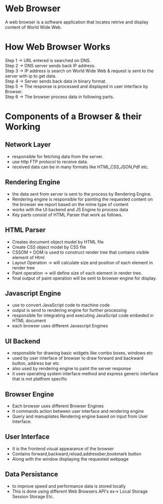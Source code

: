 # Web Browser
A web browser is a software application that locates retrive and display content of World Wide Web.

# How Web Browser Works

Step 1 ->  URL entered is searched on DNS. <br>
Step 2 ->  DNS server sends back IP address. <br>
Step 3 ->  IP address is search on World Wide Web & request is sent to the server with ip to get data. <br>
Step 4 ->  Server sends back data in binary format. <br>
Step 5 ->  The response is processed and displayed in user interface by Browser. <br>
Step 6 ->  The browser process data in following parts. <br>

# Components of a Browser & their Working

## Network Layer 

* responsible for fetching data from the server.
* use http FTP protocol to receive data.
* received data can be in many formats like HTML,CSS,JSON,Pdf etc.

## Rendering Engine 

* the data sent from server is sent to the process by Rendering Engine.
* Rendering engine is responsible for painting the requested content on the browser we report based on the mime type of content
* works with the UI backend and JS Engine to process data
* Key parts consist of HTML Parser that work as follows.

## HTML Parser

* Creates document object model by HTML file
* Create CSS object model by CSS file 
* CSSOM + DOM is used to construct render tree that contains visible element of Html
* Layout Operation -> will calculate size and position of each element in render tree
* Paint operation -> will define size of each element in render tree.
* final output of paint operation will be sent to browser engine for display.

## Javascript Engine

* use to convert JavaScript code to machine code 
* output is send to rendering engine for further processing
* responsible for integrating and executing JavaScript code embeded in HTML document 
* each browser uses different Javascript Engines

## UI Backend 

* responsible for drawing basic widgets like combo boxes, windows etc 
* used by user interface of browser to draw forward and backward button, address bar etc
* also used by rendering engine to paint the server response 
* it uses operating system interface method and express generic interface that is not platfrom specific

## Browser Engine

* Each browser uses different Browser Engines
* It commands action between user interface and rendering engine 
* Query and manupilates Rendering engine based on input from User Interface.

## User Interface

* It is the frontend visual appearance of the browser 
* Contains forward,backward,reload,addressber,bookmark button 
* Along with the window displaying the requested webpage

## Data Persistance 
* to improve speed and performance data is stored locally 
* This is done using different Web Browsers API's ex-> Local Storage Session Storage Etc.